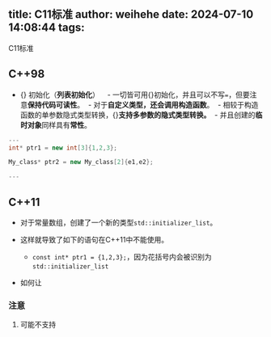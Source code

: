 title: C11标准
author: weihehe
date: 2024-07-10 14:08:44
tags:
---
C11标准
<!-- more -->

## C++98

- {} 初始化（**列表初始化**）
  
  - 一切皆可用{}初始化，并且可以不写`=`，但要注意**保持代码可读性**。
  - 对于**自定义类型，还会调用构造函数**。
  - 相较于构造函数的单参数隐式类型转换，{}**支持多参数的隐式类型转换。**
  - 并且创建的**临时对象**同样具有**常性**。
  
```cpp
---
int* ptr1 = new int[3]{1,2,3};

My_class* ptr2 = new My_class[2]{e1,e2};

---
```

## C++11

- 对于常量数组，创建了一个新的类型`std::initializer_list`。

- 这样就导致了如下的语句在C++11中不能使用。

	- `const int* ptr1 = {1,2,3};`，因为花括号内会被识别为`std::initializer_list`

- 如何让



### 注意

1. 可能不支持